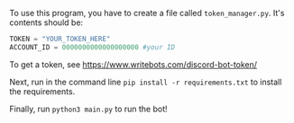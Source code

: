 To use this program, you have to create a file called `token_manager.py`. It's contents should be:

```python
TOKEN = "YOUR_TOKEN_HERE"
ACCOUNT_ID = 0000000000000000000 #your ID
```

To get a token, see https://www.writebots.com/discord-bot-token/

Next, run in the command line `pip install -r requirements.txt` to install the requirements.

Finally, run `python3 main.py` to run the bot!
